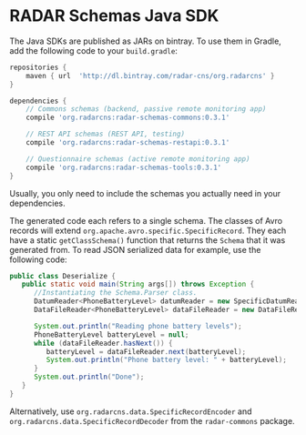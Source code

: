 # RADAR Schemas Java SDK

The Java SDKs are published as JARs on bintray. To use them in Gradle, add the following code to your `build.gradle`:

```gradle
repositories {
    maven { url  'http://dl.bintray.com/radar-cns/org.radarcns' }
}

dependencies {
    // Commons schemas (backend, passive remote monitoring app)
    compile 'org.radarcns:radar-schemas-commons:0.3.1'

    // REST API schemas (REST API, testing)
    compile 'org.radarcns:radar-schemas-restapi:0.3.1'

    // Questionnaire schemas (active remote monitoring app)
    compile 'org.radarcns:radar-schemas-tools:0.3.1'
}
```
Usually, you only need to include the schemas you actually need in your dependencies.

The generated code each refers to a single schema. The classes of Avro records will extend `org.apache.avro.specific.SpecificRecord`. They each have a static `getClassSchema()` function that returns the `Schema` that it was generated from. To read JSON serialized data for example, use the following code:

```java
public class Deserialize {
   public static void main(String args[]) throws Exception {
      //Instantiating the Schema.Parser class.
      DatumReader<PhoneBatteryLevel> datumReader = new SpecificDatumReader<>(PhoneBatteryLevel.class);
      DataFileReader<PhoneBatteryLevel> dataFileReader = new DataFileReader<>(new File("/path/to/mydata.avro"), datumReader);

      System.out.println("Reading phone battery levels");
      PhoneBatteryLevel batteryLevel = null;
      while (dataFileReader.hasNext()) {
         batteryLevel = dataFileReader.next(batteryLevel);
         System.out.println("Phone battery level: " + batteryLevel);
      }
      System.out.println("Done");
   }
}
```

Alternatively, use `org.radarcns.data.SpecificRecordEncoder` and `org.radarcns.data.SpecificRecordDecoder` from the `radar-commons` package.
